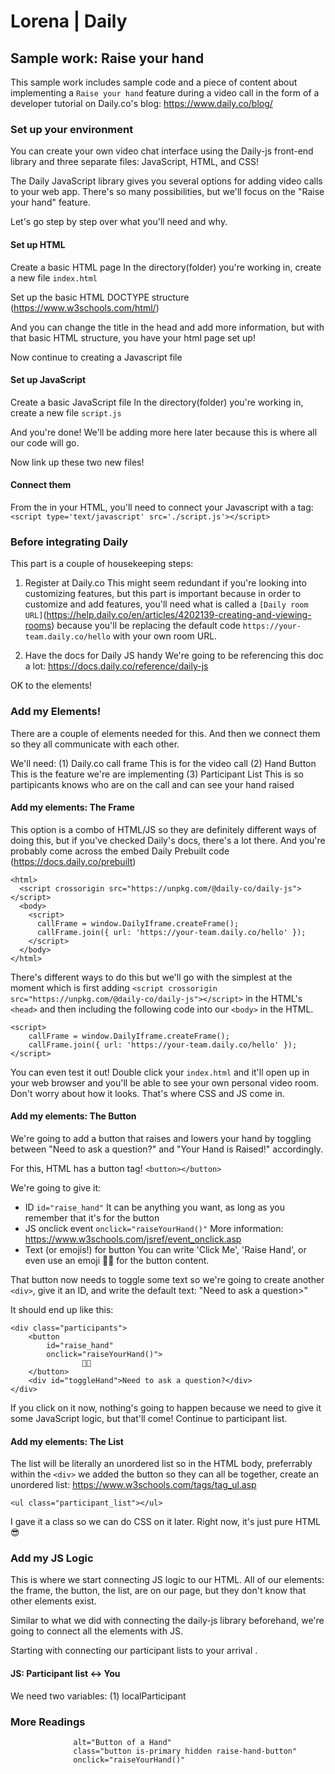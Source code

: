 # Lorena | Daily 
## Sample work: Raise your hand
This sample work includes sample code and a piece of content about implementing a `Raise your hand` feature during a video call in the form of a developer tutorial on Daily.co's blog: https://www.daily.co/blog/

### Set up your environment
You can create your own video chat interface using the Daily-js front-end library and three separate files: JavaScript, HTML, and CSS!

The Daily JavaScript library gives you several options for adding video calls to your web app. There's so many possibilities, but we'll focus on the "Raise your hand" feature. 

Let's go step by step over what you'll need and why.

#### Set up HTML
Create a basic HTML page
In the directory(folder) you're working in, create a new file `index.html`

Set up the basic HTML DOCTYPE structure (https://www.w3schools.com/html/)

And you can change the title in the head and add more information, but with that basic HTML structure, you have your html page set up!

Now continue to creating a Javascript file

#### Set up JavaScript
Create a basic JavaScript file
In the directory(folder) you're working in, create a new file `script.js`

And you're done! We'll be adding more here later because this is where all our code will go.

Now link up these two new files!


#### Connect them
From the <head> in your HTML, you'll need to connect your Javascript with a tag:
<br>
`<script type='text/javascript' src='./script.js'></script>`

### Before integrating Daily 
This part is a couple of housekeeping steps:
1. Register at Daily.co
    This might seem redundant if you're looking into customizing features, but this part is important because in order to customize and add features, you'll need what is called a `[Daily room URL]`(https://help.daily.co/en/articles/4202139-creating-and-viewing-rooms) because you'll be replacing the default code `https://your-team.daily.co/hello` with your own room URL.

2.  Have the docs for Daily JS handy
    We're going to be referencing this doc a lot: https://docs.daily.co/reference/daily-js

OK to the elements!

### Add my Elements!
There are a couple of elements needed for this. And then we connect them so they all communicate with each other.

We'll need:
(1) Daily.co call frame
    This is for the video call
(2) Hand Button
    This is the feature we're are implementing
(3) Participant List
    This is so partipicants knows who are on the call and can see your hand raised 

#### Add my elements: The Frame
This option is a combo of HTML/JS so they are definitely different ways of doing this, but if you've checked Daily's docs, there's a lot there. And you're probably come across the embed Daily Prebuilt code (https://docs.daily.co/prebuilt)

```
<html>
  <script crossorigin src="https://unpkg.com/@daily-co/daily-js"></script>
  <body>
    <script>
      callFrame = window.DailyIframe.createFrame();
      callFrame.join({ url: 'https://your-team.daily.co/hello' });
    </script>
  </body>
</html>
```

There's different ways to do this but we'll go with the simplest at the moment which is first adding `<script crossorigin src="https://unpkg.com/@daily-co/daily-js"></script>` in the HTML's `<head>` and then including the following code into our `<body>` in the HTML.

```
<script>
    callFrame = window.DailyIframe.createFrame();
    callFrame.join({ url: 'https://your-team.daily.co/hello' });
</script>
```

You can even test it out! Double click your `index.html` and it'll open up in your web browser and you'll be able to see your own personal video room. Don't worry about how it looks. That's where CSS and JS come in.

#### Add my elements: The Button
We're going to add a button that raises and lowers your hand by toggling between "Need to ask a question?" and "Your Hand is Raised!" accordingly.

For this, HTML has a button tag!
`<button></button>`

We're going to give it:
*  ID 
   `id="raise_hand"`
    It can be anything you want, as long as you remember that it's for the button
* JS onclick event
    `onclick="raiseYourHand()"`
    More information: https://www.w3schools.com/jsref/event_onclick.asp
* Text (or emojis!) for button
    You can write 'Click Me', 'Raise Hand', or even use an emoji 🤚🏼 for the button content.

That button now needs to toggle some text so we're going to create another `<div>`, give it an ID, and write the default text: "Need to ask a question>" 

It should end up like this:
```
<div class="participants">
    <button 
        id="raise_hand"
        onclick="raiseYourHand()">
                🤚🏼
    </button>
    <div id="toggleHand">Need to ask a question?</div>
</div>
``` 

If you click on it now, nothing's going to happen because we need to give it some JavaScript logic, but that'll come! Continue to participant list.

#### Add my elements: The List
The list will be literally an unordered list so in the HTML body, preferrably within the `<div>` we added the button so they can all be together, create an unordered list: https://www.w3schools.com/tags/tag_ul.asp

`<ul class="participant_list"></ul>`

I gave it a class so we can do CSS on it later. Right now, it's just pure HTML 😎

### Add my JS Logic
This is where we start connecting JS logic to our HTML. All of our elements: the frame, the button, the list, are on our page, but they don't know that other elements exist.

Similar to what we did with connecting the daily-js library beforehand, we're going to connect all the elements with JS.

Starting with connecting our participant lists to your arrival .

#### JS: Participant list <-> You


We need two variables:
(1) localParticipant


### More Readings

                  alt="Button of a Hand"
                  class="button is-primary hidden raise-hand-button"
                  onclick="raiseYourHand()"

